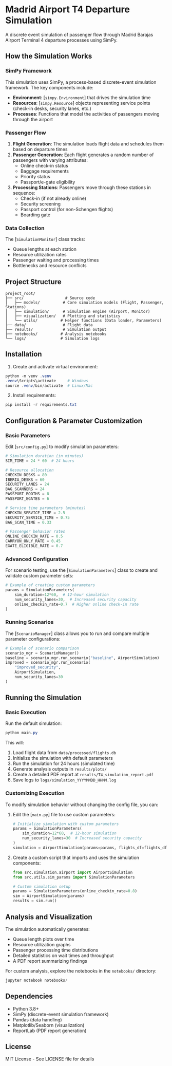 # Madrid Airport T4 Departure Simulation

A discrete event simulation of passenger flow through Madrid Barajas Airport Terminal 4 departure processes using SimPy.

## How the Simulation Works

### SimPy Framework
This simulation uses SimPy, a process-based discrete-event simulation framework. The key components include:
- **Environment**: [`simpy.Environment`] that drives the simulation time
- **Resources**: [`simpy.Resource`] objects representing service points (check-in desks, security lanes, etc.)
- **Processes**: Functions that model the activities of passengers moving through the airport

### Passenger Flow
1. **Flight Generation**: The simulation loads flight data and schedules them based on departure times
2. **Passenger Generation**: Each flight generates a random number of passengers with varying attributes:
   - Online check-in status
   - Baggage requirements
   - Priority status
   - Passport/e-gate eligibility
3. **Processing Stations**: Passengers move through these stations in sequence:
   - Check-in (if not already online)
   - Security screening
   - Passport control (for non-Schengen flights)
   - Boarding gate

### Data Collection
The [`SimulationMonitor`] class tracks:
- Queue lengths at each station
- Resource utilization rates
- Passenger waiting and processing times
- Bottlenecks and resource conflicts

## Project Structure

```
project_root/
├── src/                  # Source code
│   ├── models/          # Core simulation models (Flight, Passenger, Stations)
│   ├── simulation/      # Simulation engine (Airport, Monitor)
│   ├── visualization/   # Plotting and statistics
│   └── utils/          # Helper functions (Data loader, Parameters)
├── data/                # Flight data
├── results/             # Simulation output
├── notebooks/          # Analysis notebooks
└── logs/               # Simulation logs
```

## Installation

1. Create and activate virtual environment:
```powershell
python -m venv .venv
.venv\Scripts\activate     # Windows
source .venv/bin/activate  # Linux/Mac
```

2. Install requirements:
```powershell
pip install -r requirements.txt
```

## Configuration & Parameter Customization

### Basic Parameters
Edit [`src/config.py`] to modify simulation parameters:

```python
# Simulation duration (in minutes)
SIM_TIME = 24 * 60  # 24 hours

# Resource allocation
CHECKIN_DESKS = 80
IBERIA_DESKS = 60
SECURITY_LANES = 24
BAG_SCANNERS = 24
PASSPORT_BOOTHS = 8
PASSPORT_EGATES = 6

# Service time parameters (minutes)
CHECKIN_SERVICE_TIME = 2.5
SECURITY_SERVICE_TIME = 0.75
BAG_SCAN_TIME = 0.33

# Passenger behavior rates
ONLINE_CHECKIN_RATE = 0.5
CARRYON_ONLY_RATE = 0.45
EGATE_ELIGIBLE_RATE = 0.7
```

### Advanced Configuration
For scenario testing, use the [`SimulationParameters`] class to create and validate custom parameter sets:

```python
# Example of creating custom parameters
params = SimulationParameters(
    sim_duration=12*60,  # 12-hour simulation
    num_security_lanes=30,  # Increased security capacity
    online_checkin_rate=0.7  # Higher online check-in rate
)
```

### Running Scenarios
The [`ScenarioManager`] class allows you to run and compare multiple parameter configurations:

```python
# Example of scenario comparison
scenario_mgr = ScenarioManager()
baseline = scenario_mgr.run_scenario("baseline", AirportSimulation)
improved = scenario_mgr.run_scenario(
    "improved_security", 
    AirportSimulation, 
    num_security_lanes=30
)
```

## Running the Simulation

### Basic Execution
Run the default simulation:

```powershell
python main.py
```

This will:
1. Load flight data from `data/processed/flights.db`
2. Initialize the simulation with default parameters
3. Run the simulation for 24 hours (simulated time)
4. Generate analysis outputs in `results/plots/`
5. Create a detailed PDF report at `results/T4_simulation_report.pdf`
6. Save logs to `logs/simulation_YYYYMMDD_HHMM.log`

### Customizing Execution
To modify simulation behavior without changing the config file, you can:

1. Edit the [`main.py`] file to use custom parameters:
   ```python
   # Initialize simulation with custom parameters
   params = SimulationParameters(
       sim_duration=12*60,  # 12-hour simulation
       num_security_lanes=30  # Increased security capacity
   )
   simulation = AirportSimulation(params=params, flights_df=flights_df)
   ```

2. Create a custom script that imports and uses the simulation components:
   ```python
   from src.simulation.airport import AirportSimulation
   from src.utils.sim_params import SimulationParameters
   
   # Custom simulation setup
   params = SimulationParameters(online_checkin_rate=0.8)
   sim = AirportSimulation(params)
   results = sim.run()
   ```

## Analysis and Visualization

The simulation automatically generates:
- Queue length plots over time
- Resource utilization graphs
- Passenger processing time distributions
- Detailed statistics on wait times and throughput
- A PDF report summarizing findings

For custom analysis, explore the notebooks in the `notebooks/` directory:
```powershell
jupyter notebook notebooks/
```

## Dependencies

- Python 3.8+
- SimPy (discrete-event simulation framework)
- Pandas (data handling)
- Matplotlib/Seaborn (visualization)
- ReportLab (PDF report generation)

## License

MIT License - See LICENSE file for details